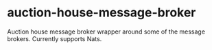 # auction-house-message-broker
Auction house message broker wrapper around some of the message brokers. 
Currently supports Nats.
